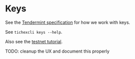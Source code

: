 # Keys

See the [Tendermint specification](https://github.com/tendermint/tendermint/blob/master/docs/spec/blockchain/encoding.md#public-key-cryptography) for how we work with keys.

See `tichexcli keys --help`.

Also see the [testnet
tutorial](./join-testnet).

TODO: cleanup the UX and document this properly
